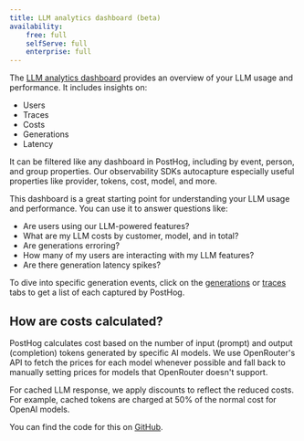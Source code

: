 ```yaml
---
title: LLM analytics dashboard (beta)
availability:
    free: full
    selfServe: full
    enterprise: full
---
```


The [LLM analytics dashboard](https://us.posthog.com/llm-analytics) provides an overview of your LLM usage and performance. It includes insights on:

- Users
- Traces
- Costs
- Generations
- Latency

<ProductScreenshot
    imageLight="https://res.cloudinary.com/dmukukwp6/image/upload/Clean_Shot_2025_01_15_at_08_31_29_4e1702243d.png"
    imageDark="https://res.cloudinary.com/dmukukwp6/image/upload/Clean_Shot_2025_01_15_at_08_31_11_66aa4e13b7.png"
    alt="LLM analytics dashboard"
    classes="rounded"
/>

It can be filtered like any dashboard in PostHog, including by event, person, and group properties. Our observability SDKs autocapture especially useful properties like provider, tokens, cost, model, and more.

This dashboard is a great starting point for understanding your LLM usage and performance. You can use it to answer questions like:

- Are users using our LLM-powered features?
- What are my LLM costs by customer, model, and in total?
- Are generations erroring?
- How many of my users are interacting with my LLM features?
- Are there generation latency spikes?

To dive into specific generation events, click on the [generations](https://us.posthog.com/llm-analytics/generations) or [traces](https://us.posthog.com/llm-analytics/traces) tabs to get a list of each captured by PostHog.

## How are costs calculated?

PostHog calculates cost based on the number of input (prompt) and output (completion) tokens generated by specific AI models. We use OpenRouter's API to fetch the prices for each model whenever possible and fall back to manually setting prices for models that OpenRouter doesn't support. 

For cached LLM response, we apply discounts to reflect the reduced costs. For example, cached tokens are charged at 50% of the normal cost for OpenAI models.

You can find the code for this on [GitHub](https://github.com/PostHog/posthog/tree/master/plugin-server/src/ingestion/ai-costs).